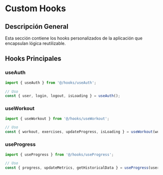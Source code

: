 # Custom Hooks

## Descripción General

Esta sección contiene los hooks personalizados de la aplicación que encapsulan lógica reutilizable.

## Hooks Principales

### useAuth

```typescript
import { useAuth } from '@/hooks/useAuth';

// Uso
const { user, login, logout, isLoading } = useAuth();
```

### useWorkout

```typescript
import { useWorkout } from '@/hooks/useWorkout';

// Uso
const { workout, exercises, updateProgress, isLoading } = useWorkout(workoutId);
```

### useProgress

```typescript
import { useProgress } from '@/hooks/useProgress';

// Uso
const { progress, updateMetrics, getHistoricalData } = useProgress(userId);
```
